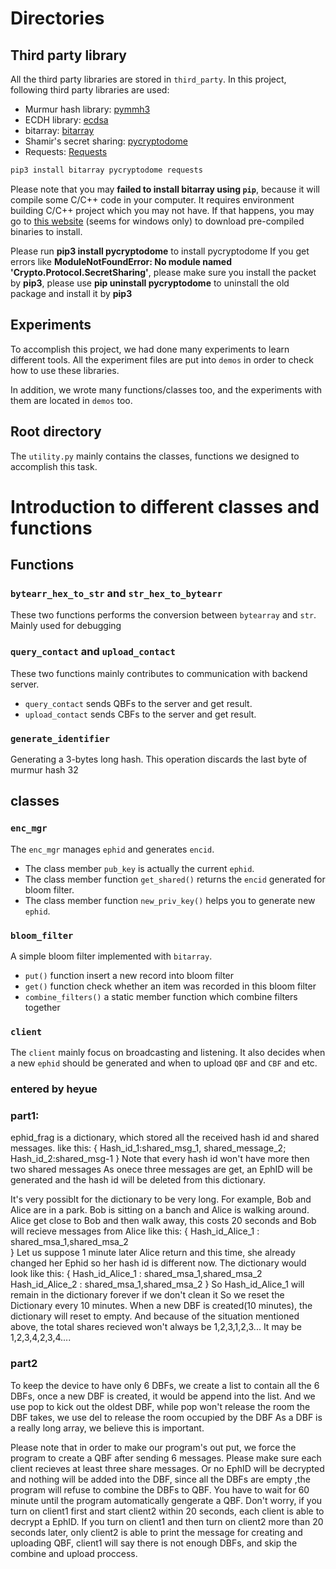 # Directories

## Third party library

All the third party libraries are stored in `third_party`.
In this project, following third party libraries are used:

+ Murmur hash library: [pymmh3](https://github.com/wc-duck/pymmh3)
+ ECDH library: [ecdsa](https://github.com/tlsfuzzer/python-ecdsa)
+ bitarray: [bitarray](https://pypi.org/project/bitarray/)
+ Shamir's secret sharing: [pycryptodome](https://github.com/Legrandin/pycryptodome)
+ Requests: [Requests](https://docs.python-requests.org/en/master/)

```bash
pip3 install bitarray pycryptodome requests
```

Please note that you may **failed to install bitarray using `pip`**, because it will compile some C/C++ code in your computer. It requires environment building C/C++ project which you may not have. If that happens, you may go to [this website](https://www.lfd.uci.edu/~gohlke/pythonlibs/#bitarray) (seems for windows only) to download pre-compiled binaries to install.

Please run **pip3 install pycryptodome** to install pycryptodome
If you get errors like  **ModuleNotFoundError: No module named 'Crypto.Protocol.SecretSharing'**, please make sure you install the packet by **pip3**, please use **pip uninstall pycryptodome** to uninstall the old package and install it by **pip3**


## Experiments

To accomplish this project, we had done many experiments to learn different tools. All the experiment files are put into `demos` in order to check how to use these libraries. 

In addition, we wrote many functions/classes too, and the experiments with them are located in `demos` too.

## Root directory

The `utility.py` mainly contains the classes, functions we designed to accomplish this task.


# Introduction to different classes and functions

## Functions

### `bytearr_hex_to_str` and `str_hex_to_bytearr`

These two functions performs the conversion between `bytearray` and `str`. Mainly used for debugging


### `query_contact` and `upload_contact`

These two functions mainly contributes to communication with backend server.

+ `query_contact` sends QBFs to the server and get result.
+ `upload_contact` sends CBFs to the server and get result.


### `generate_identifier`

Generating a 3-bytes long hash. This operation discards the last byte of murmur hash 32

## classes

### `enc_mgr`

The `enc_mgr` manages `ephid` and generates `encid`. 

+ The class member `pub_key` is actually the current `ephid`. 
+ The class member function `get_shared()` returns the `encid` generated for bloom filter.
+ The class member function `new_priv_key()` helps you to generate new `ephid`.

### `bloom_filter`

A simple bloom filter implemented with `bitarray`. 

+ `put()` function insert a new record into bloom filter
+ `get()` function check whether an item was recorded in this bloom filter
+ `combine_filters()` a static member function which combine filters together

### `client`  

The `client` mainly focus on broadcasting and listening. It also decides when a new `ephid` should be generated and when to upload `QBF` and `CBF` and etc.


### entered by heyue
### part1:

ephid_frag is a dictionary, which stored all the received hash id and shared messages.
like this:
{
Hash_id_1:shared_msg_1, shared_message_2;
Hash_id_2:shared_msg-1
 }
 Note that every hash id won't have more then two shared messages
 As onece three messages are get, an EphID will be generated and the hash id
 will be deleted from this dictionary.

 It's very possiblt for the dictionary to be very long.
 For example, Bob and Alice are in a park.
 Bob is sitting on a banch and Alice is walking around.
 Alice get close to Bob and then walk away, this costs 20 seconds
 and Bob will recieve messages from Alice like this:
 {
 Hash_id_Alice_1 : shared_msa_1,shared_msa_2   
 }
 Let us suppose 1 minute later Alice return and this time,
 she already changed her Ephid so her hash id is different now.
 The dictionary would look like this:
 {
 Hash_id_Alice_1 : shared_msa_1,shared_msa_2  
 Hash_id_Alice_2 : shared_msa_1,shared_msa_2
 }
 So Hash_id_Alice_1 will remain in the dictionary forever if we don't clean it
 So we reset the Dictionary every 10 minutes.
 When a new DBF is created(10 minutes), the dictionary will reset to empty.
 And because of the situation mentioned above, the total shares recieved won't always be
 1,2,3,1,2,3... 
 It may be 1,2,3,4,2,3,4....


### part2
To keep the device to have only 6 DBFs,
we create a list to contain all the 6 DBFs,
once a new DBF is created, it would be append into the list.
And we use pop to kick out the oldest DBF, while pop won't release
the room the DBF takes, we use del to release the room occupied by the DBF
As a DBF is a really long array, we believe this is important.

Please note that in order to make our program's out put, 
we force the program to create a QBF after sending 6 messages.
Please make sure each client recieves at least three share messages.
Or no EphID will be decrypted and nothing will be added into the DBF,
since all the DBFs are empty ,the program will refuse to combine the DBFs to QBF.
You have to wait for 60 minute until the program automatically gengerate a QBF.
Don't worry, if you turn on client1 first and start client2 within 20 seconds,
each client is able to decrypt a EphID.
If you turn on client1 and then turn on client2 more than 20 seconds later, only client2
is able to print the message for creating and uploading QBF, client1 will say there is not enough
DBFs, and skip the combine and upload proccess.
